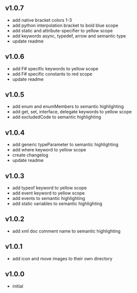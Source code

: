 ## v1.0.7
* add native bracket colors 1-3
* add python interpolation bracket to bold blue scope
* add static and attribute-specifier to yellow scope
* add keywords async, typedef, arrow and semantic type
* update readme
## v1.0.6
* add F# specific keywords to yellow scope
* add F# specific constants to red scope
* update readme
## v1.0.5
* add enum and enumMembers to semantic highlighting
* add get, set, interface, delegate keywords to yellow scope
* add excludedCode to semantic highlighting
## v1.0.4
* add generic typeParameter to semantic highlighting
* add where keyword to yellow scope
* create changelog
* update readme
## v1.0.3
* add typeof keyword to yellow scope
* add event keyword to yellow scope
* add events to semantic highlighting
* add static variables to semantic highlighting
## v1.0.2
* add xml doc comment name to semantic highlighting
## v1.0.1
* add icon and move images to their own directory
## v1.0.0
* initial
